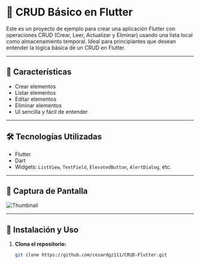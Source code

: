 # 📱 CRUD Básico en Flutter

Este es un proyecto de ejemplo para crear una aplicación Flutter con operaciones CRUD (Crear, Leer, Actualizar y Eliminar) usando una lista local como almacenamiento temporal. Ideal para principiantes que desean entender la lógica básica de un CRUD en Flutter.

---

## 🚀 Características

- Crear elementos
- Listar elementos
- Editar elementos
- Eliminar elementos
- UI sencilla y fácil de entender

---

## 🛠️ Tecnologías Utilizadas

- Flutter
- Dart
- Widgets: `ListView`, `TextField`, `ElevatedButton`, `AlertDialog`, etc.

---

## 📸 Captura de Pantalla

![Thumbnail](ruta/a/la/imagen.png) <!-- Puedes reemplazar esto con una imagen alojada en GitHub o un link externo -->

---

## 🧪 Instalación y Uso

1. **Clona el repositorio:**
   ```bash
   git clone https://github.com/cesardgz111/CRUD-Flutter.git
